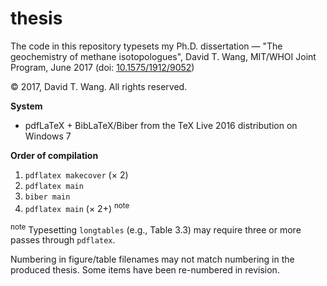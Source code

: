 # thesis
The code in this repository typesets my Ph.D. dissertation —
"The geochemistry of methane isotopologues", 
David T. Wang, MIT/WHOI Joint Program, June 2017 
(doi: [10.1575/1912/9052](http://dx.doi.org/10.1575/1912/9052))

 © 2017, David T. Wang.  All rights reserved.  

**System**
* pdfLaTeX + BibLaTeX/Biber from the TeX Live 2016 distribution on Windows 7

**Order of compilation**
1. `pdflatex makecover` (× 2)
3. `pdflatex main` 
4. `biber main`
5. `pdflatex main` (× 2+) <sup>note</sup>

<sup>note</sup> Typesetting `longtables` (e.g., Table 3.3) may require three or more passes through `pdflatex`.

Numbering in figure/table filenames may not match numbering in the produced thesis.  Some items have been re-numbered in revision.